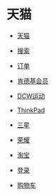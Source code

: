 # 天猫


<div id = "首"></div>
<script src = "../js/首.js"></script>


* [天猫](https://www.tmall.com/)
* [搜索](https://s.m.tmall.com/m/searchbar.htm)
* [订单](https://h5.m.taobao.com/mlapp/olist.html)


* [肯德基会员](https://kfc.m.tmall.com/)


* [DCW运动](https://dcwyd.m.tmall.com/)


* [ThinkPad](https://thinkpad.m.tmall.com/)
* [三星](https://samsung.m.tmall.com/)
* [荣耀](https://hihonor.m.tmall.com/)


* [淘宝](https://m.taobao.com/)
* [登录](https://login.m.taobao.com/login.htm)
* [购物车](https://main.m.taobao.com/cart/index.html)

